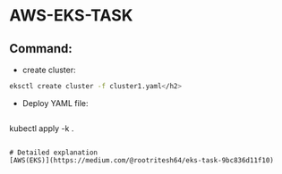 # AWS-EKS-TASK

## Command:
* create cluster:
```bash
eksctl create cluster -f cluster1.yaml</h2>
```  
  
* Deploy YAML file:
  ```bash
 kubectl apply -k .
  ```

# Detailed explanation 
[AWS(EKS)](https://medium.com/@rootritesh64/eks-task-9bc836d11f10)

